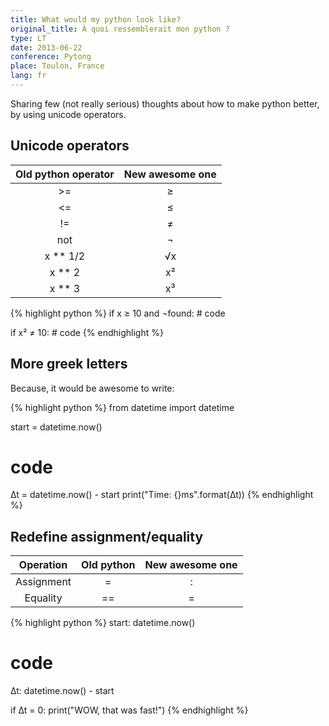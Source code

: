 ```yaml
---
title: What would my python look like?
original_title: À quoi ressemblerait mon python ?
type: LT
date: 2013-06-22
conference: Pytong
place: Toulon, France
lang: fr
---
```


Sharing few (not really serious) thoughts about how to make python better, by using unicode operators.


## Unicode operators

| Old python operator | New awesome one |
|:-------------------:|:---------------:|
| >=                  | ≥               |
| <=                  | ≤               |
| !=                  | ≠               |
| not                 | ¬               |
| x ** 1/2            | √x              |
| x ** 2              | x²              |
| x ** 3              | x³              |

{% highlight python %}
if x ≥ 10 and ¬found:
    # code

if x² ≠ 10:
    # code
{% endhighlight %}

## More greek letters

Because, it would be awesome to write:

{% highlight python %}
from datetime import datetime

start = datetime.now()
# code
∆t = datetime.now() - start
print("Time: {}ms".format(∆t))
{% endhighlight %}

## Redefine assignment/equality

| Operation  | Old python | New awesome one |
|:----------:|:----------:|:---------------:|
| Assignment | =          | :               |
| Equality   | ==         | =               |

{% highlight python %}
start: datetime.now()
# code
∆t: datetime.now() - start

if ∆t = 0:
    print("WOW, that was fast!")
{% endhighlight %}